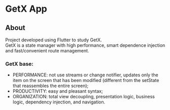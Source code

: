 # GetX App

## About

Project developed using Flutter to study GetX.<br />
GetX is a state manager with high performance, smart dependence injection and fast/convenient route management.<br />

### GetX base:

- PERFORMANCE: not use streams or change notifier, updates only the item on the screen that has been modified (different from the setState that reassembles the entire screen);
- PRODUCTIVITY: easy and pleasant syntax;
- ORGANIZATION: total view decoupling, presentation logic, business logic, dependency injection, and navigation.

